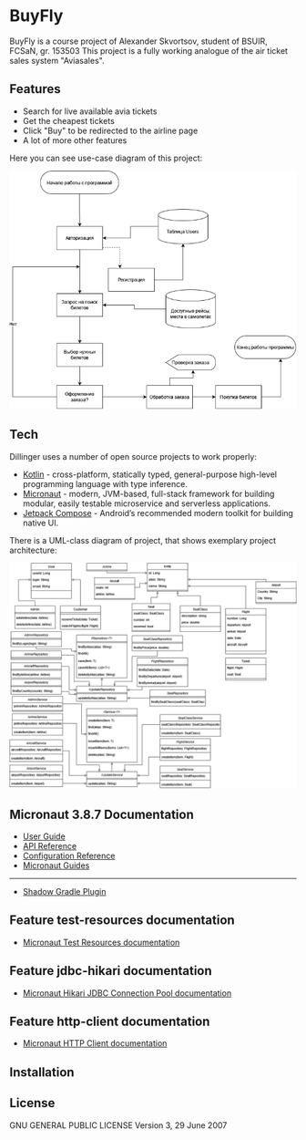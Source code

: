 # BuyFly

[//]: # ([![Build Status]&#40;https://travis-ci.org/joemccann/dillinger.svg?branch=master&#41;]&#40;https://travis-ci.org/joemccann/dillinger&#41;)

BuyFly is a course project of Alexander Skvortsov, student of BSUIR, FCSaN, gr. 153503
This project is a fully working analogue of the air ticket sales system "Aviasales".

## Features

- Search for live available avia tickets
- Get the cheapest tickets
- Click "Buy" to be redirected to the airline page
- A lot of more other features

Here you can see use-case diagram of this project:

![alt text](https://github.com/ALFecki/buyfly/blob/skvortsov-dev/src/main/resources/images/use-case.png?raw=true)


## Tech

Dillinger uses a number of open source projects to work properly:

- [Kotlin] - cross-platform, statically typed, general-purpose high-level programming language with type inference.
- [Micronaut] - modern, JVM-based, full-stack framework for building modular, easily testable microservice and serverless applications.
- [Jetpack Compose] - Android’s recommended modern toolkit for building native UI.



There is a UML-class diagram of project, that shows exemplary project architecture:

![alt text](https://github.com/ALFecki/buyfly/blob/skvortsov-dev/src/main/resources/images/uml.png?raw=true)


## Micronaut 3.8.7 Documentation

- [User Guide](https://docs.micronaut.io/3.8.7/guide/index.html)
- [API Reference](https://docs.micronaut.io/3.8.7/api/index.html)
- [Configuration Reference](https://docs.micronaut.io/3.8.7/guide/configurationreference.html)
- [Micronaut Guides](https://guides.micronaut.io/index.html)
---

- [Shadow Gradle Plugin](https://plugins.gradle.org/plugin/com.github.johnrengelman.shadow)
## Feature test-resources documentation

- [Micronaut Test Resources documentation](https://micronaut-projects.github.io/micronaut-test-resources/latest/guide/)


## Feature jdbc-hikari documentation

- [Micronaut Hikari JDBC Connection Pool documentation](https://micronaut-projects.github.io/micronaut-sql/latest/guide/index.html#jdbc)


## Feature http-client documentation

- [Micronaut HTTP Client documentation](https://docs.micronaut.io/latest/guide/index.html#httpClient)


## Installation

## License

GNU GENERAL PUBLIC LICENSE Version 3, 29 June 2007

[//]: # (These are reference links used in the body of this note and get stripped out when the markdown processor does its job. There is no need to format nicely because it shouldn't be seen. Thanks SO - http://stackoverflow.com/questions/4823468/store-comments-in-markdown-syntax)

   [Kotlin]: <https://kotlinlang.org/>
   [Micronaut]: <https://micronaut.io/>
   [Jetpack Compose]: <https://developer.android.com/jetpack/compose>
   
   [git-repo-url]: <https://github.com/ALFecki/buyfly.git>




